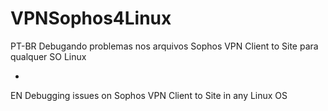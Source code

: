 # VPNSophos4Linux
PT-BR
Debugando problemas nos arquivos Sophos VPN Client to Site para qualquer SO Linux 

-

EN
Debugging issues on Sophos VPN Client to Site in any Linux OS
